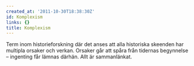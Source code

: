 ```yaml
---
created_at: '2011-10-30T18:38:30Z'
id: Komplexism
links: {}
title: Komplexism
---
```


Term inom historieforskning där det anses att alla historiska skeenden har multipla orsaker och
verkan. Orsaker går att spåra från tidernas begynnelse – ingenting får lämnas därhän. Allt är
sammanlänkat.